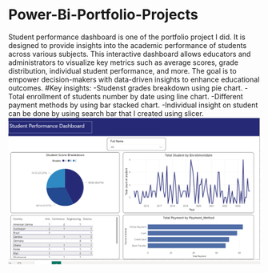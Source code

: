 # Power-Bi-Portfolio-Projects
Student performance dashboard is one of the portfolio project I did. It is designed to provide insights into the academic performance of students across various subjects. This interactive dashboard allows educators and administrators to visualize key metrics such as average scores, grade distribution, individual student performance, and more. The goal is to empower decision-makers with data-driven insights to enhance educational outcomes.
#Key insights:
-Studenst grades breakdown using pie chart.
-Total enrollment of students number by date using line chart.
-Different payment methods by using bar stacked chart.
-Individual insight on student can be done by using search bar that I created using slicer.
![image alt](https://github.com/PrabinMaharjan77/Power-Bi-Portfolio-Projects/blob/main/image_2025-03-10_200231530.png)
